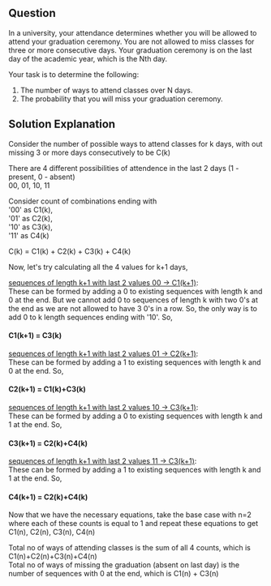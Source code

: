 ## Question

In a university, your attendance determines whether you will be allowed to attend your graduation ceremony. You are not allowed to miss classes for three or more consecutive days. 
Your graduation ceremony is on the last day of the academic year, which is the Nth day.

Your task is to determine the following:

1. The number of ways to attend classes over N days.
2. The probability that you will miss your graduation ceremony.

## Solution Explanation

Consider the number of possible ways to attend classes for k days, with out missing 3 or more days consecutively to be C(k)

There are 4 different possibilities of attendence in the last 2 days (1 - present, 0 - absent) <br />
00, 01, 10, 11

Consider count of combinations ending with <br />
'00' as C1(k),<br />
'01' as C2(k),<br />
'10' as C3(k),<br />
'11' as C4(k)<br />

C(k) = C1(k) + C2(k) + C3(k) + C4(k)

Now, let's try calculating all the 4 values for k+1 days,

<ins>sequences of length k+1 with last 2 values 00 -> C1(k+1)</ins>:<br /> 
These can be formed by adding a 0 to existing sequences with length k and 0 at the end. But we cannot add 0 to sequences of length k with two 0's at the end as we are not allowed to have 3 0's in a row. So, the only way is to add 0 to k length sequences ending with '10'. So,<br />
#### C1(k+1) = C3(k)

<ins>sequences of length k+1 with last 2 values 01 -> C2(k+1)</ins>:<br />
These can be formed by adding a 1 to existing sequences with length k and 0 at the end. So,<br />
#### C2(k+1) = C1(k)+C3(k)

<ins>sequences of length k+1 with last 2 values 10 -> C3(k+1)</ins>:<br />
These can be formed by adding a 0 to existing sequences with length k and 1 at the end. So,<br />
#### C3(k+1) = C2(k)+C4(k)

<ins>sequences of length k+1 with last 2 values 11 -> C3(k+1)</ins>:<br />
These can be formed by adding a 1 to existing sequences with length k and 1 at the end. So,<br />
#### C4(k+1) = C2(k)+C4(k)

Now that we have the necessary equations, take the base case with n=2 where each of these counts is equal to 1 and repeat these equations to get C1(n), C2(n), C3(n), C4(n)

Total no of ways of attending classes is the sum of all 4 counts, which is C1(n)+C2(n)+C3(n)+C4(n)<br />
Total no of ways of missing the graduation (absent on last day) is the number of sequences with 0 at the end, which is C1(n) + C3(n)
